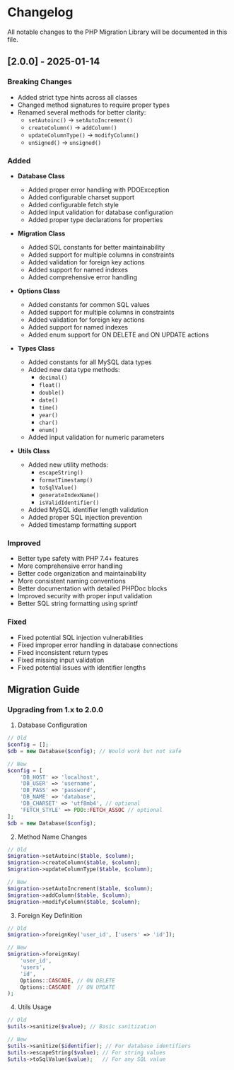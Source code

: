 # Changelog

All notable changes to the PHP Migration Library will be documented in this file.

## [2.0.0] - 2025-01-14

### Breaking Changes
- Added strict type hints across all classes
- Changed method signatures to require proper types
- Renamed several methods for better clarity:
  - `setAutoinc()` → `setAutoIncrement()`
  - `createColumn()` → `addColumn()`
  - `updateColumnType()` → `modifyColumn()`
  - `unSigned()` → `unsigned()`

### Added
- **Database Class**
  - Added proper error handling with PDOException
  - Added configurable charset support
  - Added configurable fetch style
  - Added input validation for database configuration
  - Added proper type declarations for properties

- **Migration Class**
  - Added SQL constants for better maintainability
  - Added support for multiple columns in constraints
  - Added validation for foreign key actions
  - Added support for named indexes
  - Added comprehensive error handling

- **Options Class**
  - Added constants for common SQL values
  - Added support for multiple columns in constraints
  - Added validation for foreign key actions
  - Added support for named indexes
  - Added enum support for ON DELETE and ON UPDATE actions

- **Types Class**
  - Added constants for all MySQL data types
  - Added new data type methods:
    - `decimal()`
    - `float()`
    - `double()`
    - `date()`
    - `time()`
    - `year()`
    - `char()`
    - `enum()`
  - Added input validation for numeric parameters

- **Utils Class**
  - Added new utility methods:
    - `escapeString()`
    - `formatTimestamp()`
    - `toSqlValue()`
    - `generateIndexName()`
    - `isValidIdentifier()`
  - Added MySQL identifier length validation
  - Added proper SQL injection prevention
  - Added timestamp formatting support

### Improved
- Better type safety with PHP 7.4+ features
- More comprehensive error handling
- Better code organization and maintainability
- More consistent naming conventions
- Better documentation with detailed PHPDoc blocks
- Improved security with proper input validation
- Better SQL string formatting using sprintf

### Fixed
- Fixed potential SQL injection vulnerabilities
- Fixed improper error handling in database connections
- Fixed inconsistent return types
- Fixed missing input validation
- Fixed potential issues with identifier lengths

## Migration Guide

### Upgrading from 1.x to 2.0.0

1. Database Configuration
```php
// Old
$config = [];
$db = new Database($config); // Would work but not safe

// New
$config = [
    'DB_HOST' => 'localhost',
    'DB_USER' => 'username',
    'DB_PASS' => 'password',
    'DB_NAME' => 'database',
    'DB_CHARSET' => 'utf8mb4', // optional
    'FETCH_STYLE' => PDO::FETCH_ASSOC // optional
];
$db = new Database($config);
```

2. Method Name Changes
```php
// Old
$migration->setAutoinc($table, $column);
$migration->createColumn($table, $column);
$migration->updateColumnType($table, $column);

// New
$migration->setAutoIncrement($table, $column);
$migration->addColumn($table, $column);
$migration->modifyColumn($table, $column);
```

3. Foreign Key Definition
```php
// Old
$migration->foreignKey('user_id', ['users' => 'id']);

// New
$migration->foreignKey(
    'user_id',
    'users',
    'id',
    Options::CASCADE, // ON DELETE
    Options::CASCADE  // ON UPDATE
);
```

4. Utils Usage
```php
// Old
$utils->sanitize($value); // Basic sanitization

// New
$utils->sanitize($identifier); // For database identifiers
$utils->escapeString($value); // For string values
$utils->toSqlValue($value);   // For any SQL value
```
